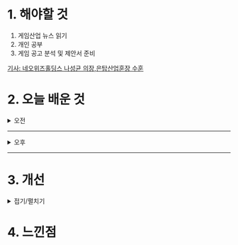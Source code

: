 
# 1. 해야할 것

1. 게임산업 뉴스 읽기 
2. 개인 공부  
3. 게임 공고 분석 및 제안서 준비

[기사: 네오위즈홀딩스 나성균 의장,은탑산업훈장 수훈](https://www.inven.co.kr/webzine/news/?news=301442)


# 2. 오늘 배운 것

<details>
<summary>오전</summary>

## 오늘의 뉴스
### 네오위즈홀딩스 나성균 의장,은탑산업훈장 수훈
![image](https://github.com/user-attachments/assets/5d0870e0-41f6-4a64-b84b-421002b31274)
```
재밌게 했던 P의 거짓의 완성과 게임 컨텐츠 전반에 대한 공로로 상을 수여했다.
```
</details>

****

<details>
<summary>오후</summary>

## 던전 디자인
![image](https://github.com/user-attachments/assets/4c8f0513-dc76-4bb8-adf7-ad4a342e82a0)

</details>

****


# 3. 개선


<details>
<summary>접기/펼치기</summary>


</details>



# 4. 느낀점


